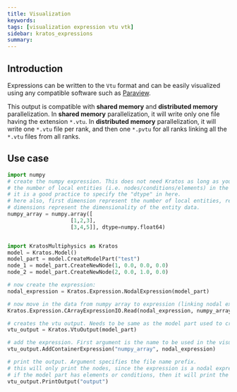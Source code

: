 ```yaml
---
title: Visualization
keywords: 
tags: [visualization expression vtu vtk]
sidebar: kratos_expressions
summary: 
---
```


## Introduction

Expressions can be written to the `Vtu` format and can be easily visualized using any compatible software such as [Paraview](https://www.paraview.org/).

This output is compatible with **shared memory** and **distributed memory** parallelization. In **shared memory** parallelization, it will write only one file having the extension `*.vtu`. In **distributed memory** parallelization, it will write one `*.vtu` file per rank, and then one `*.pvtu` for all ranks linking all the `*.vtu` files from all ranks.

## Use case
```python
import numpy
# create the numpy expression. This does not need Kratos as long as you know correctly
# the number of local entities (i.e. nodes/conditions/elements) in the model part.
# it is a good practice to specify the "dtype" in here.
# here also, first dimension represent the number of local entities, rest of the
# dimensions represent the dimensionality of the entity data.
numpy_array = numpy.array([
                    [1,2,3],
                    [3,4,5]], dtype=numpy.float64)


import KratosMultiphysics as Kratos
model = Kratos.Model()
model_part = model.CreateModelPart("test")
node_1 = model_part.CreateNewNode(1, 0.0, 0.0, 0.0)
node_2 = model_part.CreateNewNode(2, 0.0, 1.0, 0.0)

# now create the expression:
nodal_expression = Kratos.Expression.NodalExpression(model_part)

# now move in the data from numpy array to expression (linking nodal expression with numpy array)
Kratos.Expression.CArrayExpressionIO.Read(nodal_expression, numpy_array)

# creates the vtu output. Needs to be same as the model part used to create the expression
vtu_output = Kratos.VtuOutput(model_part)

# add the expression. First argument is the name to be used in the visualization. second argument is the expression
vtu_output.AddContainerExpression("numpy_array", nodal_expression)

# print the output. Argument specifies the file name prefix.
# this will only print the nodes, since the expression is a nodal expression without any elements.
# if the model part has elements or conditions, then it will print the corresponding geometries with nodal values given in expression.
vtu_output.PrintOutput("output")
```
